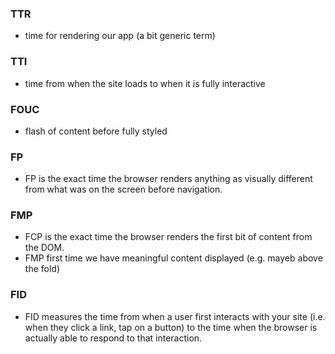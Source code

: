 ### TTR

- time for rendering our app (a bit generic term)

### TTI

- time from when the site loads to when it is fully interactive

### FOUC

- flash of content before fully styled

### FP

- FP is the exact time the browser renders anything as visually different from what was on the screen before navigation.

### FMP

- FCP is the exact time the browser renders the first bit of content from the DOM.
- FMP first time we have meaningful content displayed (e.g. mayeb above the fold)

### FID

- FID measures the time from when a user first interacts with your site (i.e. when they click a link, tap on a button) to the time when the browser is actually able to respond to that interaction.
